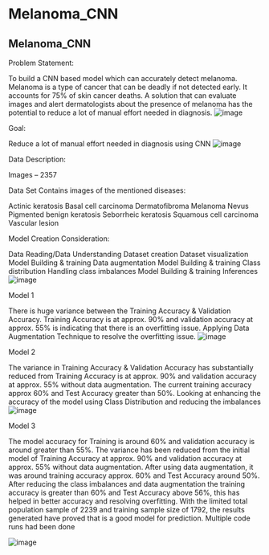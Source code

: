 # Melanoma_CNN
## Melanoma_CNN

Problem Statement:

To build a CNN based model which can accurately detect melanoma. Melanoma is a type of cancer that can be deadly if not detected early. It accounts for 75% of skin cancer deaths. A solution that can evaluate images and alert dermatologists about the presence of melanoma has the potential to reduce a lot of manual effort needed in diagnosis.
![image](https://github.com/ejwood1005/Melanoma_CNN/assets/151028418/9d8007bc-eca6-4807-96be-4f7c4eb70e32)

Goal:

Reduce a lot of manual effort needed in diagnosis using CNN
![image](https://github.com/ejwood1005/Melanoma_CNN/assets/151028418/d270896c-ff25-4803-9c11-4adde9e53412)

Data Description:

Images – 2357

Data Set Contains images of the mentioned diseases:

Actinic keratosis
Basal cell carcinoma
Dermatofibroma
Melanoma
Nevus
Pigmented benign keratosis
Seborrheic keratosis
Squamous cell carcinoma
Vascular lesion

Model Creation Consideration:

Data Reading/Data Understanding
Dataset creation
Dataset visualization
Model Building & training
Data augmentation
Model Building & training
Class distribution
Handling class imbalances
Model Building & training
Inferences
![image](https://github.com/ejwood1005/Melanoma_CNN/assets/151028418/09a6b592-6ac6-4046-9f41-fa992dab7dc0)

Model 1

There is huge variance between the Training Accuracy & Validation Accuracy. 
Training Accuracy is at approx. 90% and validation accuracy at approx. 55% is indicating that there is an overfitting issue.
Applying Data Augmentation Technique to resolve the overfitting issue.
![image](https://github.com/ejwood1005/Melanoma_CNN/assets/151028418/c64f8e9a-ade6-4a30-97a5-a39bc48a4fb1)

Model 2

The variance in Training Accuracy & Validation Accuracy has substantially reduced from Training Accuracy is at approx. 90% and validation accuracy at approx. 55% without data augmentation.
The current training accuracy approx 60% and Test Accuracy greater than 50%.
Looking at enhancing the accuracy of the model using Class Distribution and reducing the imbalances
![image](https://github.com/ejwood1005/Melanoma_CNN/assets/151028418/ab860c11-5e65-4c9f-b13b-138b096d240e)

Model 3

The model accuracy for Training is around 60% and validation accuracy is around greater than 55%.
The variance has been reduced from the initial model of Training Accuracy at approx. 90% and validation accuracy at approx. 55% without data augmentation.
After using data augmentation, it was around training accuracy approx. 60% and Test Accuracy around 50%.
After reducing the class imbalances and data augmentation the training accuracy is greater than 60% and Test Accuracy above 56%, this has helped in better accuracy and resolving overfitting.
With the limited total population sample of 2239 and training sample size of 1792, the results generated have proved that is a good model for prediction.
Multiple code runs had been done

![image](https://github.com/ejwood1005/Melanoma_CNN/assets/151028418/41c53e82-2cbd-437b-9615-d302933b8ab9)

